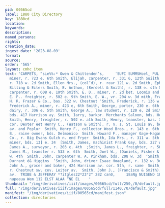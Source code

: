 ```yaml
---
pid: 00565cd
label: 1880 City Directory
key: 1880cd
location: 
keywords: 
description: 
named_persons: 
rights: 
creation_date: 
ingest_date: '2023-08-09'
format: 
source: 
order: '565'
layout: cmhc_item
text: 'CARPETS, “sie%%:* Owen & Chittenden’s,     ‘SUFI SUMMSHoel_ PUL SET                       a,
  miner, r. 723 e. 6th Smith, Elijah, carpenter, r. 331 6, 12th Suiith, Ellen Miss,
  r. 718 w. 2d Smith, Ellen Mrs., (col’d), r. rear 121 w. 2d Smith, Ephriam, foreman
  Billing & Eilers Smith, E. Anthon, (Berdell & Smith), r. 138 e. sth Smith, E. A;
  carpenter, r. 608 e. 10th Smith, E. D., miner, r. 2d bet. Loomis and Dexter Smith,
  E. P.. freighter, r. 502 e. 9th Smith, E. W., vr. 204 w. 3d mith, Frank, driver
  H. R. Frazer & Co., bas. 322 w. Chestnut ‘Smith, Frederick, r. 136 w. Chestnut Smith,
  Frederick A., miner, r. 423 e, 6th Smith, George, porter, 230 e. 6th Smith, George,
  dairy, r. 306 e. 5th Smith, George A., law student, r. 120 e, 2d Smith, G. W., mining,
  bds. 417 Harrison ay. Smith, Iarry, barkpr. Merchants Saloon, bds. Hotel Windsor
  Smith, Henry, freighter, r. 502 e. ath Smith, Henry, teamster, bas. 34 st. south
  cor. Dexter eet Henry C., (Watson & Smith), r. n. s. St. Louis av. bet.       Harrison
  av. and Poplur  Smith, Henry F., collector Wood Bros., r. 143 e. 6th  :Smith, Henry
  B., raine owner, bds. Delmonico  Smith, Howard F., manager Gage-Hagaman Smelting
  Co., r. Big Evans Gulch n. end Fryer  Smith, Ida Mrs., r. 311 w. 5th  Smith, James,
  miner, bds. 13] e. 34  [Smith, James, machinist Frank Gay, bds. 227 w. 2d st. south  }Smith,
  James A., surveyor, r. 203 ¢. 4th  ;Smith, James L., freighter, r. 502 e. 9th  Smith,
  James M., teamster r. 533 e. 6th  Smith, Joel W., (Daniels, Fisher & Co.), r. 118
  w. 4th  Smith, John, carpenter W. A. Pinkham, bds. 208 w. 3d  ‘Smith, John, hostler
  Durrant é& Higgins  ‘Smith, John, driver Isaac Hoagland, r. 132 w. 3d st. south  Smith,
  John A., grocer and baker, 424 Harrison av. cor. 5th, r. same  Smith, John E., miner,
  r. Chestnut sw. cov. Leiter av.  Smith, John J., (Francisco & Smith), r. 218 Harrison
  av.  TRIBE & JEFFERAY *?itgles22*23°2" 282 can0,     18aNg NUISEND 1823 oz)  pue
  nupeeua Wem 112 ELST ALAA “NE EL    '
thumbnail: "/img/derivatives/iiif/images/00565cd/full/250,/0/default.jpg"
full: "/img/derivatives/iiif/images/00565cd/full/1140,/0/default.jpg"
manifest: "/img/derivatives/iiif/00565cd/manifest.json"
collection: directories
---
```

